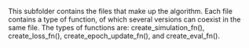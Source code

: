 This subfolder contains the files that make up the algorithm. Each file contains a type of function, of which several versions can coexist in the same file. The types of functions are: create_simulation_fn(), create_loss_fn(), create_epoch_update_fn(), and create_eval_fn().
